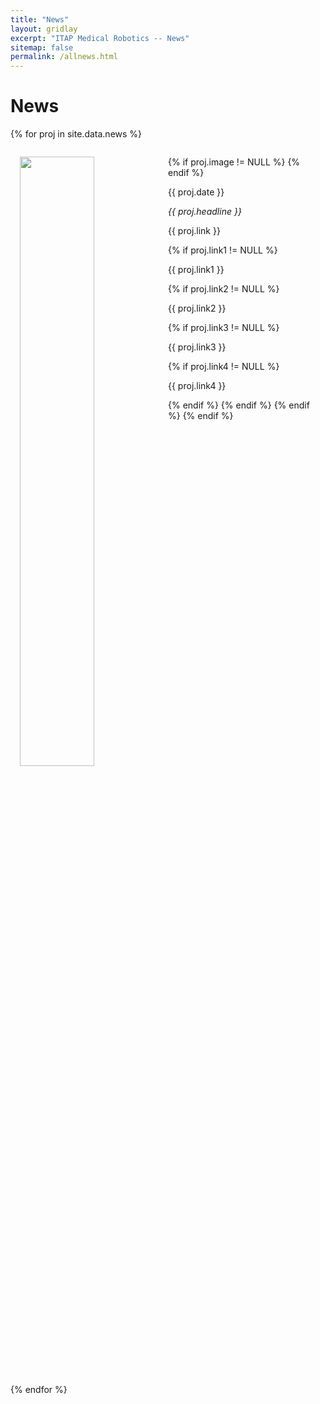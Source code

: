 ```yaml
---
title: "News"
layout: gridlay
excerpt: "ITAP Medical Robotics -- News"
sitemap: false
permalink: /allnews.html
---
```


# News
<!--
{% for article in site.data.news %}
<p>{{ article.date }}
<br>
<em>{{ article.headline }}</em>
<br>
{{ article.link }} </p>
{% endfor %}

# Projects

{% assign number_printed = 0 %} -->

{% for proj in site.data.news %}

  <div style="padding-left:15px;padding-right:15px;">
  <div class="well" style="overflow: hidden;">
    
  {% if proj.image != NULL %}
    <img src="{{ site.url }}{{ site.baseurl }}/images/newspic/{{ proj.image }}" class="img-responsive" width="50%" style="float: left" />
  {% endif %}
  
  <p>{{ proj.date }}</p> 
  
  <p><em>{{ proj.headline }}</em></p>
  
  <p>{{ proj.link }}</p>
  {% if proj.link1 != NULL %}
    <p>{{ proj.link1 }}</p>
    {% if proj.link2 != NULL %}
      <p>{{ proj.link2 }}</p>
      {% if proj.link3 != NULL %}
        <p>{{ proj.link3 }}</p>
        {% if proj.link4 != NULL %}
          <p>{{ proj.link4 }}</p>
        {% endif %}
      {% endif %}
    {% endif %}
  {% endif %}
  
  </div>
  </div>

{% endfor %}

<p> &nbsp; </p>

